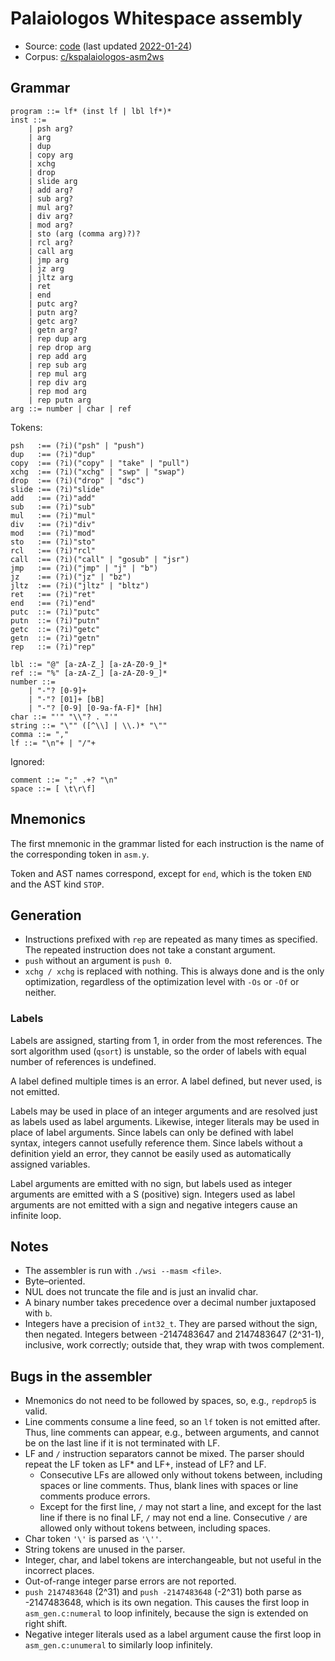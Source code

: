 # Palaiologos Whitespace assembly

- Source: [code](https://github.com/kspalaiologos/asm2ws)
  (last updated [2022-01-24](https://github.com/kspalaiologos/asm2ws/tree/92e33991c5465ec108206db1f028816d3d1e64d6))
- Corpus: [c/kspalaiologos-asm2ws](https://github.com/wspace/corpus/blob/main/c/kspalaiologos-asm2ws/project.json)

## Grammar

```bnf
program ::= lf* (inst lf | lbl lf*)*
inst ::=
    | psh arg?
    | arg
    | dup
    | copy arg
    | xchg
    | drop
    | slide arg
    | add arg?
    | sub arg?
    | mul arg?
    | div arg?
    | mod arg?
    | sto (arg (comma arg)?)?
    | rcl arg?
    | call arg
    | jmp arg
    | jz arg
    | jltz arg
    | ret
    | end
    | putc arg?
    | putn arg?
    | getc arg?
    | getn arg?
    | rep dup arg
    | rep drop arg
    | rep add arg
    | rep sub arg
    | rep mul arg
    | rep div arg
    | rep mod arg
    | rep putn arg
arg ::= number | char | ref
```

Tokens:

```bnf
psh   :== (?i)("psh" | "push")
dup   :== (?i)"dup"
copy  :== (?i)("copy" | "take" | "pull")
xchg  :== (?i)("xchg" | "swp" | "swap")
drop  :== (?i)("drop" | "dsc")
slide :== (?i)"slide"
add   :== (?i)"add"
sub   :== (?i)"sub"
mul   :== (?i)"mul"
div   :== (?i)"div"
mod   :== (?i)"mod"
sto   :== (?i)"sto"
rcl   :== (?i)"rcl"
call  :== (?i)("call" | "gosub" | "jsr")
jmp   :== (?i)("jmp" | "j" | "b")
jz    :== (?i)("jz" | "bz")
jltz  :== (?i)("jltz" | "bltz")
ret   :== (?i)"ret"
end   :== (?i)"end"
putc  ::= (?i)"putc"
putn  ::= (?i)"putn"
getc  ::= (?i)"getc"
getn  ::= (?i)"getn"
rep   ::= (?i)"rep"

lbl ::= "@" [a-zA-Z_] [a-zA-Z0-9_]*
ref ::= "%" [a-zA-Z_] [a-zA-Z0-9_]*
number ::=
    | "-"? [0-9]+
    | "-"? [01]+ [bB]
    | "-"? [0-9] [0-9a-fA-F]* [hH]
char ::= "'" "\\"? . "'"
string ::= "\"" ([^\\] | \\.)* "\""
comma ::= ","
lf ::= "\n"+ | "/"+
```

Ignored:

```bnf
comment ::= ";" .+? "\n"
space ::= [ \t\r\f]
```

## Mnemonics

The first mnemonic in the grammar listed for each instruction is the name of the
corresponding token in `asm.y`.

Token and AST names correspond, except for `end`, which is the token `END` and
the AST kind `STOP`.

## Generation

- Instructions prefixed with `rep` are repeated as many times as specified. The
  repeated instruction does not take a constant argument.
- `push` without an argument is `push 0`.
- `xchg / xchg` is replaced with nothing. This is always done and is the only
  optimization, regardless of the optimization level with `-Os` or `-Of` or
  neither.

### Labels

Labels are assigned, starting from 1, in order from the most references. The
sort algorithm used (`qsort`) is unstable, so the order of labels with equal
number of references is undefined.

A label defined multiple times is an error. A label defined, but never used, is
not emitted.

Labels may be used in place of an integer arguments and are resolved just as
labels used as label arguments. Likewise, integer literals may be used in place
of label arguments. Since labels can only be defined with label syntax, integers
cannot usefully reference them. Since labels without a definition yield an
error, they cannot be easily used as automatically assigned variables.

Label arguments are emitted with no sign, but labels used as integer arguments
are emitted with a S (positive) sign. Integers used as label arguments are not
emitted with a sign and negative integers cause an infinite loop.

## Notes

- The assembler is run with `./wsi --masm <file>`.
- Byte–oriented.
- NUL does not truncate the file and is just an invalid char.
- A binary number takes precedence over a decimal number juxtaposed with `b`.
- Integers have a precision of `int32_t`. They are parsed without the sign, then
  negated. Integers between -2147483647 and 2147483647 (2^31-1), inclusive, work
  correctly; outside that, they wrap with twos complement.

## Bugs in the assembler

- Mnemonics do not need to be followed by spaces, so, e.g., `repdrop5` is valid.
- Line comments consume a line feed, so an `lf` token is not emitted after.
  Thus, line comments can appear, e.g., between arguments, and cannot be on the
  last line if it is not terminated with LF.
- LF and `/` instruction separators cannot be mixed. The parser should repeat
  the LF token as LF* and LF+, instead of LF? and LF.
  - Consecutive LFs are allowed only without tokens between, including spaces or
    line comments. Thus, blank lines with spaces or line comments produce
    errors.
  - Except for the first line, `/` may not start a line, and except for the last
    line if there is no final LF, `/` may not end a line. Consecutive `/` are
    allowed only without tokens between, including spaces.
- Char token `'\'` is parsed as `'\''`.
- String tokens are unused in the parser.
- Integer, char, and label tokens are interchangeable, but not useful in the
  incorrect places.
- Out-of-range integer parse errors are not reported.
- `push 2147483648` (2^31) and `push -2147483648` (-2^31) both parse as
  -2147483648, which is its own negation. This causes the first loop in
  `asm_gen.c:numeral` to loop infinitely, because the sign is extended on right
  shift.
- Negative integer literals used as a label argument cause the first loop in
  `asm_gen.c:unumeral` to similarly loop infinitely.
